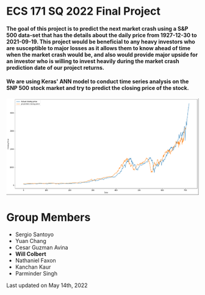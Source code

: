 # ECS 171 SQ 2022 Final Project

#### The goal of this project is to predict the next market crash using a S\&P 500 data-set that has the details about the daily price from 1927-12-30 to 2021-09-19. This project would be beneficial to any heavy investors who are susceptible to major losses as it allows them to know ahead of time when the market crash would be, and also would provide major upside for an investor who is willing to invest heavily during the market crash prediction date of our project returns. 

#### We are using Keras' ANN model to conduct time series analysis on the SNP 500 stock market and try to predict the closing price of the stock.

![Example](./figures/head.png)

# Group Members

- Sergio Santoyo
- Yuan Chang
- Cesar Guzman Avina
- **Will Colbert**
- Nathaniel Faxon
- Kanchan Kaur
- Parminder Singh

Last updated on May 14th, 2022
